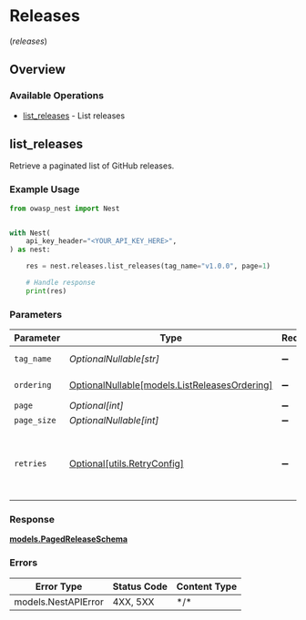 # Releases
(*releases*)

## Overview

### Available Operations

* [list_releases](#list_releases) - List releases

## list_releases

Retrieve a paginated list of GitHub releases.

### Example Usage

<!-- UsageSnippet language="python" operationID="list_releases" method="get" path="/api/v0/releases/" -->
```python
from owasp_nest import Nest


with Nest(
    api_key_header="<YOUR_API_KEY_HERE>",
) as nest:

    res = nest.releases.list_releases(tag_name="v1.0.0", page=1)

    # Handle response
    print(res)

```

### Parameters

| Parameter                                                                             | Type                                                                                  | Required                                                                              | Description                                                                           | Example                                                                               |
| ------------------------------------------------------------------------------------- | ------------------------------------------------------------------------------------- | ------------------------------------------------------------------------------------- | ------------------------------------------------------------------------------------- | ------------------------------------------------------------------------------------- |
| `tag_name`                                                                            | *OptionalNullable[str]*                                                               | :heavy_minus_sign:                                                                    | Tag name of the release                                                               | v1.0.0                                                                                |
| `ordering`                                                                            | [OptionalNullable[models.ListReleasesOrdering]](../../models/listreleasesordering.md) | :heavy_minus_sign:                                                                    | Ordering field                                                                        |                                                                                       |
| `page`                                                                                | *Optional[int]*                                                                       | :heavy_minus_sign:                                                                    | N/A                                                                                   |                                                                                       |
| `page_size`                                                                           | *OptionalNullable[int]*                                                               | :heavy_minus_sign:                                                                    | N/A                                                                                   |                                                                                       |
| `retries`                                                                             | [Optional[utils.RetryConfig]](../../models/utils/retryconfig.md)                      | :heavy_minus_sign:                                                                    | Configuration to override the default retry behavior of the client.                   |                                                                                       |

### Response

**[models.PagedReleaseSchema](../../models/pagedreleaseschema.md)**

### Errors

| Error Type          | Status Code         | Content Type        |
| ------------------- | ------------------- | ------------------- |
| models.NestAPIError | 4XX, 5XX            | \*/\*               |